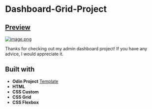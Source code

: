 # Dashboard-Grid-Project
## [Preview](https://oswebdevelop.github.io/Dashboard-Grid-Project/)
[![image.png](https://i.postimg.cc/3NLbhmMm/image.png)](https://postimg.cc/q63GXtvv)

Thanks for checking out my admin dashboard project! If you have any advice, I would appreciate it.

## Built with

- **Odin Project** [Template](https://cdn.statically.io/gh/TheOdinProject/curriculum/43cc6ab69fdfbef40d431a65677d2144668930ac/intermediate_html_css/grid/project_admin_dashboard/imgs/dashboard-project.png)
- **HTML**
- **CSS Custom**
- **CSS Grid**
- **CSS Flexbox**